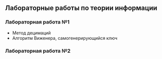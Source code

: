 ## Лабораторные работы по теории информации
### Лабораторная работа №1
* Метод децимаций
* Алгоритм Виженера, самогенерирующийся ключ
### Лабораторная работа №2